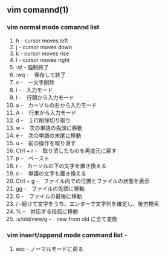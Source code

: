 ## vim comannd(1)

### vim normal mode comannd list

1. h - cursor moves left
1. j - cursor moves down
1. k - cursor moves rise
1. l - cursor moves right 
1. :q! - 強制終了
1. :wq -　保存して終了
1. x -　一文字削除
1. i -　入力モード
1. I -　行頭から入力モード
1. a -　カーソルの右から入力モード
1. A -　行末から入力モード
1. d -　１行削除切り取り
1. w -　次の単語の先頭に移動
1. e -　次の単語の末尾に移動
1. u -　前の操作を取り消す
1. Ctrl + r -　取り消したものを再度元に戻す
1. p -　ペースト
1. r -　カーソルの下の文字を置き換える
1. c -　単語の文字も置き換える
1. Ctrl + g -　ファイル内での位置とファイルの状態を表示
1. gg -　ファイルの先頭に移動
1. G -　ファイルの最後に移動
1. / -続けて文字をうち、エンターで文字列を確定し、後方検索
1. % -　対応する括弧に移動
1. :s/old/new/g -　new from old に全て変換
### vim insert/append mode command list -

1. esc - ノーマルモードに戻る
